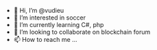 - 👋 Hi, I’m @vudieu
- 👀 I’m interested in soccer
- 🌱 I’m currently learning C#, php
- 💞️ I’m looking to collaborate on blockchain forum
- 📫 How to reach me ...

<!---
vudieu/vudieu is a ✨ special ✨ repository because its `README.md` (this file) appears on your GitHub profile.
You can click the Preview link to take a look at your changes.
--->
